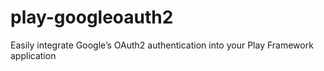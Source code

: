 play-googleoauth2
=================

Easily integrate Google’s OAuth2 authentication into your Play Framework application